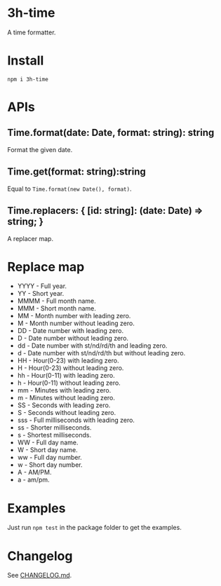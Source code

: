# 3h-time

A time formatter.

# Install

```
npm i 3h-time
```

# APIs

## Time.format(date: Date, format: string): string

Format the given date.

## Time.get(format: string):string

Equal to `Time.format(new Date(), format)`.

## Time.replacers: { [id: string]: (date: Date) => string; }

A replacer map.

# Replace map

- YYYY - Full year.
- YY - Short year.
- MMMM - Full month name.
- MMM - Short month name.
- MM - Month number with leading zero.
- M - Month number without leading zero.
- DD - Date number with leading zero.
- D - Date number without leading zero.
- dd - Date number with st/nd/rd/th and leading zero.
- d - Date number with st/nd/rd/th but without leading zero.
- HH - Hour(0-23) with leading zero.
- H - Hour(0-23) without leading zero.
- hh - Hour(0-11) with leading zero.
- h - Hour(0-11) without leading zero.
- mm - Minutes with leading zero.
- m - Minutes without leading zero.
- SS - Seconds with leading zero.
- S - Seconds without leading zero.
- sss - Full milliseconds with leading zero.
- ss - Shorter milliseconds.
- s - Shortest milliseconds.
- WW - Full day name.
- W - Short day name.
- ww - Full day number.
- w - Short day number.
- A - AM/PM.
- a - am/pm.

# Examples

Just run `npm test` in the package folder to get the examples.

# Changelog

See [CHANGELOG.md](Changelog.md).
